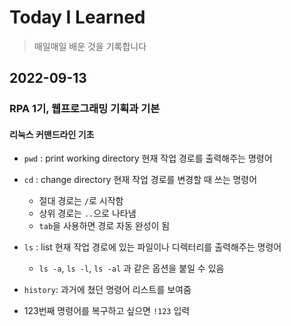 # Today I Learned
>매일매일 배운 것을 기록합니다

## 2022-09-13
### RPA 1기, 웹프로그래밍 기획과 기본
#### 리눅스 커맨드라인 기초
- `pwd` : print working directory 현재 작업 경로를 출력해주는 명령어
- `cd` : change directory 현재 작업 경로를 변경할 때 쓰는 명령어
  - 절대 경로는 `/`로 시작함
  - 상위 경로는 `..`으로 나타냄
  - `tab`을 사용하면 경로 자동 완성이 됨
- `ls` : list 현재 작업 경로에 있는 파일이나 디렉터리를 출력해주는 명령어
  - `ls -a`, `ls -l`, `ls -al` 과 같은 옵션을 붙일 수 있음 

- `history`: 과거에 쳤던 명령어 리스트를 보여줌
 - 123번째 명령어를 복구하고 싶으면 `!123` 입력 
